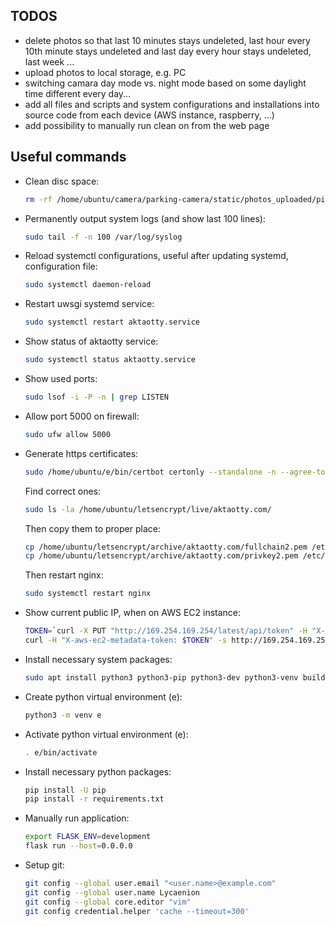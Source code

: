 ## TODOS
-   delete photos so that last 10 minutes stays undeleted, last hour every 10th minute stays undeleted and last day every hour stays undeleted, last week ...
-   upload photos to local storage, e.g. PC
-   switching camara day mode vs. night mode based on some daylight time different every day...
-   add all files and scripts and system configurations and installations into source code from each device (AWS instance, raspberry, ...)
-   add possibility to manually run clean on from the web page


## Useful commands
-   Clean disc space:
    ```bash
    rm -rf /home/ubuntu/camera/parking-camera/static/photos_uploaded/pic_2022_*_{0,1,2,3,4,5}{1,2,3,4,5,6,7,8,9}.jpg /home/ubuntu/camera/parking-camera/static/thumbs/*
    ```

-   Permanently output system logs (and show last 100 lines):
    ```bash
    sudo tail -f -n 100 /var/log/syslog
    ```

-   Reload systemctl configurations, useful after updating systemd,
    configuration file:
    ```bash
    sudo systemctl daemon-reload
    ```

-   Restart uwsgi systemd service:
    ```bash
    sudo systemctl restart aktaotty.service
    ```

-   Show status of aktaotty service:
    ```bash
    sudo systemctl status aktaotty.service
    ```

-   Show used ports:
    ```bash
    sudo lsof -i -P -n | grep LISTEN
    ```

-   Allow port 5000 on firewall:
    ```bash
    sudo ufw allow 5000
    ```

-   Generate https certificates:
    ```bash
    sudo /home/ubuntu/e/bin/certbot certonly --standalone -n --agree-tos --email no-reply@aktaotty.com -d aktaotty.com --config-dir /home/ubuntu/letsencrypt --logs-dir /tmp/letsencrypt --work-dir /tmp/letsencrypt -v
    ```
    Find correct ones:
    ```bash
    sudo ls -la /home/ubuntu/letsencrypt/live/aktaotty.com/
    ```
    Then copy them to proper place:
    ```bash
    cp /home/ubuntu/letsencrypt/archive/aktaotty.com/fullchain2.pem /etc/nginx/ssl/aktaotty.com.crt
    cp /home/ubuntu/letsencrypt/archive/aktaotty.com/privkey2.pem /etc/nginx/ssl/aktaotty.com.key
    ```
    Then restart nginx:
    ```bash
    sudo systemctl restart nginx
    ```

-   Show current public IP, when on AWS EC2 instance:
    ```bash
    TOKEN=`curl -X PUT "http://169.254.169.254/latest/api/token" -H "X-aws-ec2-metadata-token-ttl-seconds: 21600"`
    curl -H "X-aws-ec2-metadata-token: $TOKEN" -s http://169.254.169.254/latest/meta-data/public-ipv4
    ```

-   Install necessary system packages:
    ```bash
    sudo apt install python3 python3-pip python3-dev python3-venv build-essential libssl-dev libffi-dev python3-setuptools nginx curl wget jq vim screen git
    ```

-   Create python virtual environment (e):
    ```bash
    python3 -m venv e
    ```

-   Activate python virtual environment (e):
    ```bash
    . e/bin/activate
    ```

-   Install necessary python packages:
    ```bash
    pip install -U pip
    pip install -r requirements.txt
    ```

-   Manually run application:
    ```bash
    export FLASK_ENV=development
    flask run --host=0.0.0.0
    ```

-   Setup git:
    ```bash
    git config --global user.email "<user.name>@example.com"
    git config --global user.name Lycaenion
    git config --global core.editor "vim"
    git config credential.helper 'cache --timeout=300'
    ```
